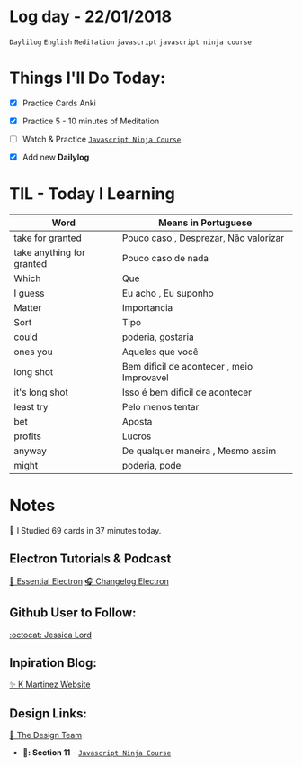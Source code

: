 # Log day - 22/01/2018

`Daylilog` `English` `Meditation` `javascript` `javascript ninja course`

# Things I'll Do Today:

- [x] Practice Cards Anki
- [x] Practice 5 - 10 minutes of Meditation
- [ ] Watch & Practice [`Javascript Ninja Course`](https://github.com/wgoulart/course-javascript-ninja)
- [x] Add new **Dailylog**


# TIL - Today I Learning

| Word                 | Means in Portuguese |
| -------------------- | ---------------------------- |
| take  for granted | Pouco caso , Desprezar, Não valorizar
| take anything for granted | Pouco caso de nada
| Which | Que
| I guess | Eu acho , Eu suponho
| Matter | Importancia
| Sort | Tipo
| could | poderia, gostaria
| ones you | Aqueles que você
| long shot | Bem dificil de acontecer , meio Improvavel
| it's long shot | Isso é bem dificil de acontecer
| least try | Pelo menos tentar
| bet | Aposta
| profits | Lucros
| anyway | De qualquer maneira , Mesmo assim
| might | poderia, pode

# Notes
📰 I Studied 69 cards in 37 minutes today.

## Electron Tutorials & Podcast
[📰 Essential Electron](http://jlord.us/essential-electron/)
[🎧 Changelog Electron](https://changelog.com/podcast/216)

## Github User to Follow:
[:octocat: Jessica Lord](https://github.com/jlord)

## Inpiration Blog:
[✨ K Martinez Website](https://kmartinezmedia.com/)

## Design Links:
[🔗 The Design Team](https://thedesignteam.io/)

- **🔪: Section 11** - [`Javascript Ninja Course`](https://github.com/wgoulart/course-javascript-ninja)
